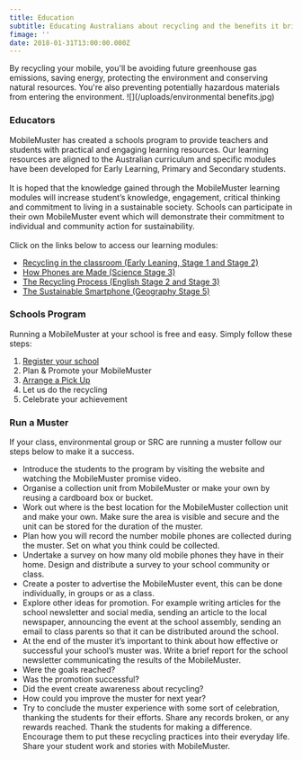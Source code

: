 ```yaml
---
title: Education
subtitle: Educating Australians about recycling and the benefits it brings.
fimage: ''
date: 2018-01-31T13:00:00.000Z
---
```

By recycling your mobile, you'll be avoiding future greenhouse gas emissions, saving energy, protecting the environment and conserving natural resources. You're also preventing potentially hazardous materials from entering the environment.
!\[](/uploads/environmental benefits.jpg)

### Educators

MobileMuster has created a schools program to provide teachers and students with practical and engaging learning resources. Our learning resources are aligned to the Australian curriculum and specific modules have been developed for Early Learning, Primary and Secondary students.\
\
It is hoped that the knowledge gained through the MobileMuster learning modules will increase student’s knowledge, engagement, critical thinking and commitment to living in a sustainable society. Schools can participate in their own MobileMuster event which will demonstrate their commitment to individual and community action for sustainability.\
\
Click on the links below to access our learning modules:

* [Recycling in the classroom (Early Leaning, Stage 1 and Stage 2)](/resources/early-learning-module.pdf)
* [How Phones are Made (Science Stage 3)](/resources/how-phones-are-made.pdf)
* [The Recycling Process (English Stage 2 and Stage 3)](/resources/the-recycling-process.pdf)
* [The Sustainable Smartphone (Geography Stage 5)](/resources/the-sustainable-smartphone.pdf)

### Schools Program

  Running a MobileMuster at your school is free and easy. Simply follow these steps:

1. [Register your school](https://www.mobilemuster.com.au/partners/#join)
2. Plan & Promote your MobileMuster
3. [Arrange a Pick Up](https://bookings.mobilemuster.com.au/)
4. Let us do the recycling
5. Celebrate your achievement

### Run a Muster

If your class, environmental group or SRC are running a muster follow our steps below to make it a success.

* Introduce the students to the program by visiting the website and watching the MobileMuster promise video.
* Organise a collection unit from MobileMuster or make your own by reusing a cardboard box or bucket.
* Work out where is the best location for the MobileMuster collection unit and make your own. Make sure the area is visible and secure and the unit can be stored for the duration of the muster.
* Plan how you will record the number mobile phones are collected during the muster. Set on what you think could be collected.
* Undertake a survey on how many old mobile phones they have in their home. Design and distribute a survey to your school community or class.
* Create a poster to advertise the MobileMuster event, this can be done individually, in groups or as a class.
* Explore other ideas for promotion. For example writing articles for the school newsletter and social media, sending an article to the local newspaper, announcing the event at the school assembly, sending an email to class parents so that it can be distributed around the school.
* At the end of the muster it’s important to think about how effective or successful your school’s muster was. Write a brief report for the school newsletter communicating the results of the MobileMuster.
* Were the goals reached?
* Was the promotion successful?
* Did the event create awareness about recycling?
* How could you improve the muster for next year?
* Try to conclude the muster experience with some sort of celebration, thanking the students for their efforts. Share any records broken, or any rewards reached. Thank the students for making a difference. Encourage them to put these recycling practices into their everyday life. Share your student work and stories with MobileMuster.
